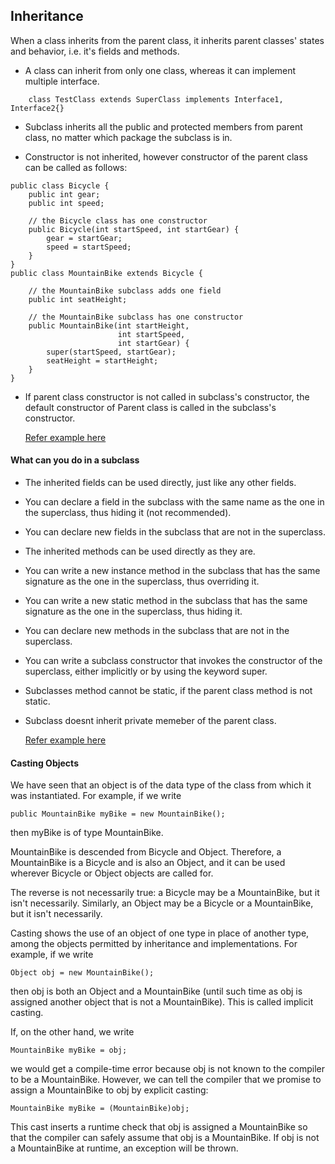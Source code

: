 
## Inheritance

When a class inherits from the parent class, it inherits parent classes' states and behavior, i.e. it's fields and methods.

- A class can inherit from only one class, whereas it can implement multiple interface.
```
    class TestClass extends SuperClass implements Interface1, Interface2{}
```
  
- Subclass inherits all the public and protected members from parent class, no matter which package the subclass is in.

- Constructor is not inherited, however constructor of the parent class can be called as follows:
```
public class Bicycle {
    public int gear;
    public int speed;
        
    // the Bicycle class has one constructor
    public Bicycle(int startSpeed, int startGear) {
        gear = startGear;
        speed = startSpeed;
    }   
}
public class MountainBike extends Bicycle {
        
    // the MountainBike subclass adds one field
    public int seatHeight;

    // the MountainBike subclass has one constructor
    public MountainBike(int startHeight,
                        int startSpeed,
                        int startGear) {
        super(startSpeed, startGear);
        seatHeight = startHeight;
    }   
}
```

- If parent class constructor is not called in subclass's constructor, the default constructor of Parent class is called in the subclass's constructor.

    [Refer example here](inheritance-constructor-example.java)
    
 
 #### What can you do in a subclass

- The inherited fields can be used directly, just like any other fields.
- You can declare a field in the subclass with the same name as the one in the superclass, thus hiding it (not recommended).
- You can declare new fields in the subclass that are not in the superclass.
- The inherited methods can be used directly as they are.
- You can write a new instance method in the subclass that has the same signature as the one in the superclass, thus overriding it.
- You can write a new static method in the subclass that has the same signature as the one in the superclass, thus hiding it.
- You can declare new methods in the subclass that are not in the superclass.
- You can write a subclass constructor that invokes the constructor of the superclass, either implicitly or by using the keyword super.
- Subclasses method cannot be static, if the parent class method is not static.
- Subclass doesnt inherit private memeber of the parent class.

    [Refer example here](inheritance-subclass-example.java)
    
 #### Casting Objects
 
We have seen that an object is of the data type of the class from which it was instantiated. For example, if we write
```
public MountainBike myBike = new MountainBike();
```
then myBike is of type MountainBike.

MountainBike is descended from Bicycle and Object. Therefore, a MountainBike is a Bicycle and is also an Object, and it can be used wherever Bicycle or Object objects are called for.

The reverse is not necessarily true: a Bicycle may be a MountainBike, but it isn't necessarily. Similarly, an Object may be a Bicycle or a MountainBike, but it isn't necessarily.

Casting shows the use of an object of one type in place of another type, among the objects permitted by inheritance and implementations. For example, if we write
```
Object obj = new MountainBike();
```
then obj is both an Object and a MountainBike (until such time as obj is assigned another object that is not a MountainBike). This is called implicit casting.

If, on the other hand, we write
```
MountainBike myBike = obj;
```
we would get a compile-time error because obj is not known to the compiler to be a MountainBike. However, we can tell the compiler that we promise to assign a MountainBike to obj by explicit casting:
```
MountainBike myBike = (MountainBike)obj;
```
This cast inserts a runtime check that obj is assigned a MountainBike so that the compiler can safely assume that obj is a MountainBike. If obj is not a MountainBike at runtime, an exception will be thrown.
